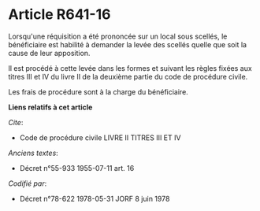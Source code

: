 # Article R641-16

Lorsqu'une réquisition a été prononcée sur un local sous scellés, le bénéficiaire est habilité à demander la levée des
scellés quelle que soit la cause de leur apposition.

Il est procédé à cette levée dans les formes et suivant les règles fixées aux titres III et IV du livre II de la deuxième
partie du code de procédure civile.

Les frais de procédure sont à la charge du bénéficiaire.

**Liens relatifs à cet article**

_Cite_:

  - Code de procédure civile LIVRE II TITRES III ET IV

_Anciens textes_:

  - Décret n°55-933 1955-07-11 art. 16

_Codifié par_:

  - Décret n°78-622 1978-05-31 JORF 8 juin 1978
